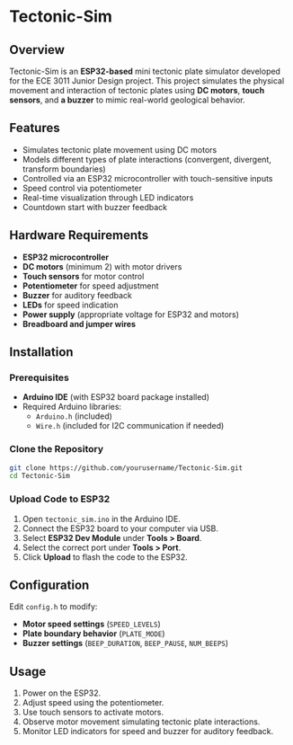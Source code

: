 # Tectonic-Sim

## Overview
Tectonic-Sim is an **ESP32-based** mini tectonic plate simulator developed for the ECE 3011 Junior Design project. This project simulates the physical movement and interaction of tectonic plates using **DC motors**, **touch sensors**, and **a buzzer** to mimic real-world geological behavior.

## Features
- Simulates tectonic plate movement using DC motors
- Models different types of plate interactions (convergent, divergent, transform boundaries)
- Controlled via an ESP32 microcontroller with touch-sensitive inputs
- Speed control via potentiometer
- Real-time visualization through LED indicators
- Countdown start with buzzer feedback

## Hardware Requirements
- **ESP32 microcontroller**
- **DC motors** (minimum 2) with motor drivers
- **Touch sensors** for motor control
- **Potentiometer** for speed adjustment
- **Buzzer** for auditory feedback
- **LEDs** for speed indication
- **Power supply** (appropriate voltage for ESP32 and motors)
- **Breadboard and jumper wires**

## Installation
### Prerequisites
- **Arduino IDE** (with ESP32 board package installed)
- Required Arduino libraries:
  - `Arduino.h` (included)
  - `Wire.h` (included for I2C communication if needed)

### Clone the Repository
```bash
git clone https://github.com/yourusername/Tectonic-Sim.git
cd Tectonic-Sim
```

### Upload Code to ESP32
1. Open `tectonic_sim.ino` in the Arduino IDE.
2. Connect the ESP32 board to your computer via USB.
3. Select **ESP32 Dev Module** under **Tools > Board**.
4. Select the correct port under **Tools > Port**.
5. Click **Upload** to flash the code to the ESP32.


## Configuration
Edit `config.h` to modify:
- **Motor speed settings** (`SPEED_LEVELS`)
- **Plate boundary behavior** (`PLATE_MODE`)
- **Buzzer settings** (`BEEP_DURATION`, `BEEP_PAUSE`, `NUM_BEEPS`)

## Usage
1. Power on the ESP32.
2. Adjust speed using the potentiometer.
3. Use touch sensors to activate motors.
4. Observe motor movement simulating tectonic plate interactions.
5. Monitor LED indicators for speed and buzzer for auditory feedback.

